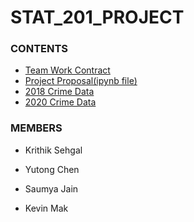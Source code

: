 # STAT_201_PROJECT

### CONTENTS

- [Team Work Contract](team_work_contract.md)
- [Project Proposal(ipynb file)](Project_Proposal.ipynb)
- [2018 Crime Data](crimedata_csv_AllNeighbourhoods_2018.csv)
- [2020 Crime Data](crimedata_csv_AllNeighbourhoods_2018.csv)

### MEMBERS

- Krithik Sehgal

- Yutong Chen

- Saumya Jain

- Kevin Mak
